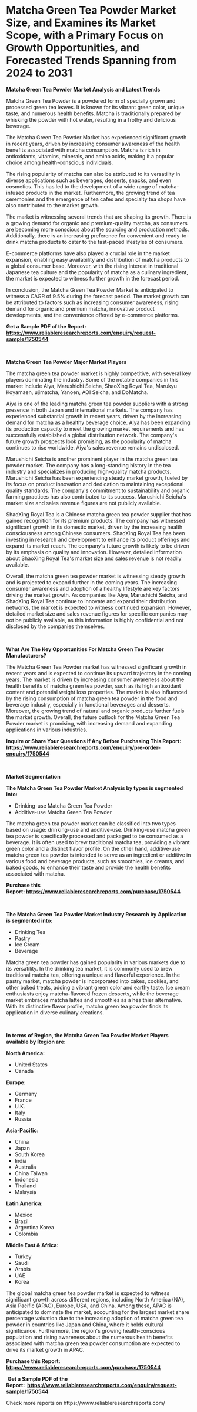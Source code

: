 <p><h1>Matcha Green Tea Powder Market Size, and Examines its Market Scope, with a Primary Focus on Growth Opportunities, and Forecasted Trends Spanning from 2024 to 2031</h1></p><p><strong>Matcha Green Tea Powder Market Analysis and Latest Trends</strong></p>
<p><p>Matcha Green Tea Powder is a powdered form of specially grown and processed green tea leaves. It is known for its vibrant green color, unique taste, and numerous health benefits. Matcha is traditionally prepared by whisking the powder with hot water, resulting in a frothy and delicious beverage.</p><p>The Matcha Green Tea Powder Market has experienced significant growth in recent years, driven by increasing consumer awareness of the health benefits associated with matcha consumption. Matcha is rich in antioxidants, vitamins, minerals, and amino acids, making it a popular choice among health-conscious individuals.</p><p>The rising popularity of matcha can also be attributed to its versatility in diverse applications such as beverages, desserts, snacks, and even cosmetics. This has led to the development of a wide range of matcha-infused products in the market. Furthermore, the growing trend of tea ceremonies and the emergence of tea cafes and specialty tea shops have also contributed to the market growth.</p><p>The market is witnessing several trends that are shaping its growth. There is a growing demand for organic and premium-quality matcha, as consumers are becoming more conscious about the sourcing and production methods. Additionally, there is an increasing preference for convenient and ready-to-drink matcha products to cater to the fast-paced lifestyles of consumers.</p><p>E-commerce platforms have also played a crucial role in the market expansion, enabling easy availability and distribution of matcha products to a global consumer base. Moreover, with the rising interest in traditional Japanese tea culture and the popularity of matcha as a culinary ingredient, the market is expected to witness further growth in the forecast period.</p><p>In conclusion, the Matcha Green Tea Powder Market is anticipated to witness a CAGR of 9.5% during the forecast period. The market growth can be attributed to factors such as increasing consumer awareness, rising demand for organic and premium matcha, innovative product developments, and the convenience offered by e-commerce platforms.</p></p>
<p><strong>Get a Sample PDF of the Report:&nbsp; <a href="https://www.reliableresearchreports.com/enquiry/request-sample/1750544">https://www.reliableresearchreports.com/enquiry/request-sample/1750544</a></strong></p>
<p>&nbsp;</p>
<p><strong>Matcha Green Tea Powder Major Market Players</strong></p>
<p><p>The matcha green tea powder market is highly competitive, with several key players dominating the industry. Some of the notable companies in this market include Aiya, Marushichi Seicha, ShaoXing Royal Tea, Marukyu Koyamaen, ujimatcha, Yanoen, AOI Seicha, and DoMatcha.</p><p>Aiya is one of the leading matcha green tea powder suppliers with a strong presence in both Japan and international markets. The company has experienced substantial growth in recent years, driven by the increasing demand for matcha as a healthy beverage choice. Aiya has been expanding its production capacity to meet the growing market requirements and has successfully established a global distribution network. The company's future growth prospects look promising, as the popularity of matcha continues to rise worldwide. Aiya's sales revenue remains undisclosed.</p><p>Marushichi Seicha is another prominent player in the matcha green tea powder market. The company has a long-standing history in the tea industry and specializes in producing high-quality matcha products. Marushichi Seicha has been experiencing steady market growth, fueled by its focus on product innovation and dedication to maintaining exceptional quality standards. The company's commitment to sustainability and organic farming practices has also contributed to its success. Marushichi Seicha's market size and sales revenue figures are not publicly available.</p><p>ShaoXing Royal Tea is a Chinese matcha green tea powder supplier that has gained recognition for its premium products. The company has witnessed significant growth in its domestic market, driven by the increasing health consciousness among Chinese consumers. ShaoXing Royal Tea has been investing in research and development to enhance its product offerings and expand its market reach. The company's future growth is likely to be driven by its emphasis on quality and innovation. However, detailed information about ShaoXing Royal Tea's market size and sales revenue is not readily available.</p><p>Overall, the matcha green tea powder market is witnessing steady growth and is projected to expand further in the coming years. The increasing consumer awareness and adoption of a healthy lifestyle are key factors driving the market growth. As companies like Aiya, Marushichi Seicha, and ShaoXing Royal Tea continue to innovate and expand their distribution networks, the market is expected to witness continued expansion. However, detailed market size and sales revenue figures for specific companies may not be publicly available, as this information is highly confidential and not disclosed by the companies themselves.</p></p>
<p>&nbsp;</p>
<p><strong>What Are The Key Opportunities For Matcha Green Tea Powder Manufacturers?</strong></p>
<p><p>The Matcha Green Tea Powder market has witnessed significant growth in recent years and is expected to continue its upward trajectory in the coming years. The market is driven by increasing consumer awareness about the health benefits of matcha green tea powder, such as its high antioxidant content and potential weight loss properties. The market is also influenced by the rising consumption of matcha green tea powder in the food and beverage industry, especially in functional beverages and desserts. Moreover, the growing trend of natural and organic products further fuels the market growth. Overall, the future outlook for the Matcha Green Tea Powder market is promising, with increasing demand and expanding applications in various industries.</p></p>
<p><strong>Inquire or Share Your Questions If Any Before Purchasing This Report: <a href="https://www.reliableresearchreports.com/enquiry/pre-order-enquiry/1750544">https://www.reliableresearchreports.com/enquiry/pre-order-enquiry/1750544</a></strong></p>
<p>&nbsp;</p>
<p><strong>Market Segmentation</strong></p>
<p><strong>The Matcha Green Tea Powder Market Analysis by types is segmented into:</strong></p>
<p><ul><li>Drinking-use Matcha Green Tea Powder</li><li>Additive-use Matcha Green Tea Powder</li></ul></p>
<p><p>The matcha green tea powder market can be classified into two types based on usage: drinking-use and additive-use. Drinking-use matcha green tea powder is specifically processed and packaged to be consumed as a beverage. It is often used to brew traditional matcha tea, providing a vibrant green color and a distinct flavor profile. On the other hand, additive-use matcha green tea powder is intended to serve as an ingredient or additive in various food and beverage products, such as smoothies, ice creams, and baked goods, to enhance their taste and provide the health benefits associated with matcha.</p></p>
<p><strong>Purchase this Report:&nbsp;<a href="https://www.reliableresearchreports.com/purchase/1750544">https://www.reliableresearchreports.com/purchase/1750544</a></strong></p>
<p>&nbsp;</p>
<p><strong>The Matcha Green Tea Powder Market Industry Research by Application is segmented into:</strong></p>
<p><ul><li>Drinking Tea</li><li>Pastry</li><li>Ice Cream</li><li>Beverage</li></ul></p>
<p><p>Matcha green tea powder has gained popularity in various markets due to its versatility. In the drinking tea market, it is commonly used to brew traditional matcha tea, offering a unique and flavorful experience. In the pastry market, matcha powder is incorporated into cakes, cookies, and other baked treats, adding a vibrant green color and earthy taste. Ice cream enthusiasts enjoy matcha-flavored frozen desserts, while the beverage market embraces matcha lattes and smoothies as a healthier alternative. With its distinctive flavor profile, matcha green tea powder finds its application in diverse culinary creations.</p></p>
<p>&nbsp;</p>
<p><strong>In terms of Region, the Matcha Green Tea Powder Market Players available by Region are:</strong></p>
<p>
    <p> <strong> North America: </strong>
        <ul>
            <li>United States</li>
            <li>Canada</li>
        </ul>
        </p> 
    <p> <strong> Europe: </strong>
        <ul>
            <li>Germany</li>
            <li>France</li>
            <li>U.K.</li>
            <li>Italy</li>
            <li>Russia</li>
        </ul>
        </p> 
    <p> <strong> Asia-Pacific: </strong>
        <ul>
            <li>China</li>
            <li>Japan</li>
            <li>South Korea</li>
            <li>India</li>
            <li>Australia</li>
            <li>China Taiwan</li>
            <li>Indonesia</li>
            <li>Thailand</li>
            <li>Malaysia</li>
        </ul>
        </p> 
    <p> <strong> Latin America: </strong>
        <ul>
            <li>Mexico</li>
            <li>Brazil</li>
            <li>Argentina Korea</li>
            <li>Colombia</li>
        </ul>
        </p> 
    <p> <strong> Middle East & Africa: </strong>
        <ul>
            <li>Turkey</li>
            <li>Saudi</li>
            <li>Arabia</li>
            <li>UAE</li>
            <li>Korea</li>
        </ul>
    </p>
    </p>
<p><p>The global matcha green tea powder market is expected to witness significant growth across different regions, including North America (NA), Asia Pacific (APAC), Europe, USA, and China. Among these, APAC is anticipated to dominate the market, accounting for the largest market share percentage valuation due to the increasing adoption of matcha green tea powder in countries like Japan and China, where it holds cultural significance. Furthermore, the region's growing health-conscious population and rising awareness about the numerous health benefits associated with matcha green tea powder consumption are expected to drive its market growth in APAC.</p></p>
<p><strong>Purchase this Report: <a href="https://www.reliableresearchreports.com/purchase/1750544">https://www.reliableresearchreports.com/purchase/1750544</a></strong></p>
<p>&nbsp;<strong>Get a Sample PDF of the Report:&nbsp;&nbsp;<a href="https://www.reliableresearchreports.com/enquiry/request-sample/1750544">https://www.reliableresearchreports.com/enquiry/request-sample/1750544</a></strong></p>
<p><strong></strong></p>
<p>Check more reports on https://www.reliableresearchreports.com/</p>
